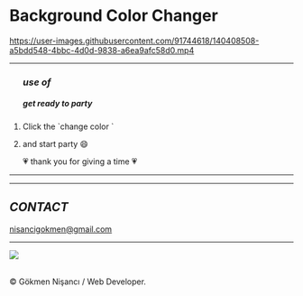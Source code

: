 # Background Color Changer

https://user-images.githubusercontent.com/91744618/140408508-a5bdd548-4bbc-4d0d-9838-a6ea9afc58d0.mp4

<hr>

  <ol>
    
  <h3><i> use of </i></h3> 
  <h5> get ready to party </h5>
    <li> <p> Click the `change color `</p> </li>
  <li> <p> and start party  &#128516  </p> </li>
   <p> &#128151 thank you for giving a time &#128151 </p>
  </ol>
<hr>


<hr>

<h2><i>CONTACT</i></h2>
<a href = "http://www.gmail.com" > nisancigokmen@gmail.com</a> <br>
<hr>
<div>
  
  
<img src="https://media3.giphy.com/media/l4FGljozu0MI3iK4M/giphy.gif?cid=ecf05e47dpbsgztdt3c6dzpmrssb8qquto6wo85m0dhw68ct&rid=giphy.gif&ct=g">
  
</div><br>

&copy; Gökmen Nişancı / Web Developer.
